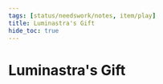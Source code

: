 ```yaml
---
tags: [status/needswork/notes, item/play]
title: Luminastra's Gift
hide_toc: true
---
```


# Luminastra's Gift